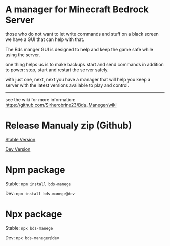 # A manager for Minecraft Bedrock Server

those who do not want to let write commands and stuff on a black screen we have a GUI that can help with that.

The Bds manger GUI is designed to help and keep the game safe while using the server. 

one thing helps us is to make backups start and send commands in addition to power: stop, start and restart the server safely.

with just one, next, next you have a manager that will help you keep a server with the latest versions available to play and control.

----

see the wiki for more information: https://github.com/Sirherobrine23/Bds_Maneger/wiki

# Release Manualy zip (Github)

[Stable Version](https://github.com/Sirherobrine23/Bds_Maneger/releases/latest)

[Dev Version](https://github.com/Sirherobrine23/Bds_Maneger/releases/)

# Npm package

Stable: `npm install bds-manege`

Dev: `npm install bds-manege@dev`

# Npx package

Stable: `npx bds-manege`

Dev: `npx bds-maneger@dev`